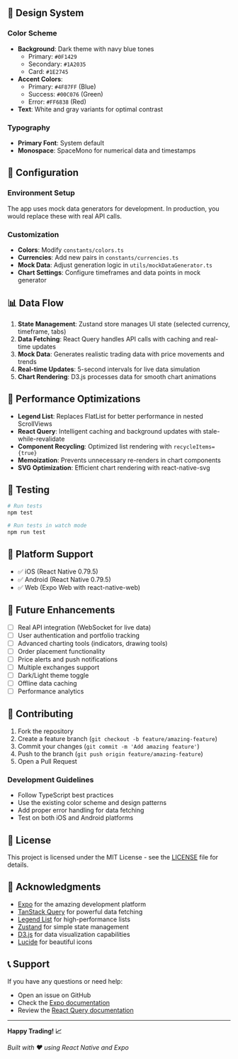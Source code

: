 ## 🎨 Design System

### Color Scheme

- **Background**: Dark theme with navy blue tones
  - Primary: `#0F1429`
  - Secondary: `#1A2035`
  - Card: `#1E2745`
- **Accent Colors**:
  - Primary: `#4F87FF` (Blue)
  - Success: `#00C076` (Green)
  - Error: `#FF6838` (Red)
- **Text**: White and gray variants for optimal contrast

### Typography

- **Primary Font**: System default
- **Monospace**: SpaceMono for numerical data and timestamps

## 🔧 Configuration

### Environment Setup

The app uses mock data generators for development. In production, you would replace these with real API calls.

### Customization

- **Colors**: Modify `constants/colors.ts`
- **Currencies**: Add new pairs in `constants/currencies.ts`
- **Mock Data**: Adjust generation logic in `utils/mockDataGenerator.ts`
- **Chart Settings**: Configure timeframes and data points in mock generator

## 📊 Data Flow

1. **State Management**: Zustand store manages UI state (selected currency, timeframe, tabs)
2. **Data Fetching**: React Query handles API calls with caching and real-time updates
3. **Mock Data**: Generates realistic trading data with price movements and trends
4. **Real-time Updates**: 5-second intervals for live data simulation
5. **Chart Rendering**: D3.js processes data for smooth chart animations

## 🚀 Performance Optimizations

- **Legend List**: Replaces FlatList for better performance in nested ScrollViews
- **React Query**: Intelligent caching and background updates with stale-while-revalidate
- **Component Recycling**: Optimized list rendering with `recycleItems={true}`
- **Memoization**: Prevents unnecessary re-renders in chart components
- **SVG Optimization**: Efficient chart rendering with react-native-svg

## 🧪 Testing

```bash
# Run tests
npm test

# Run tests in watch mode
npm run test
```

## 📱 Platform Support

- ✅ iOS (React Native 0.79.5)
- ✅ Android (React Native 0.79.5)
- ✅ Web (Expo Web with react-native-web)

## 🔮 Future Enhancements

- [ ] Real API integration (WebSocket for live data)
- [ ] User authentication and portfolio tracking
- [ ] Advanced charting tools (indicators, drawing tools)
- [ ] Order placement functionality
- [ ] Price alerts and push notifications
- [ ] Multiple exchanges support
- [ ] Dark/Light theme toggle
- [ ] Offline data caching
- [ ] Performance analytics

## 🤝 Contributing

1. Fork the repository
2. Create a feature branch (`git checkout -b feature/amazing-feature`)
3. Commit your changes (`git commit -m 'Add amazing feature'`)
4. Push to the branch (`git push origin feature/amazing-feature`)
5. Open a Pull Request

### Development Guidelines

- Follow TypeScript best practices
- Use the existing color scheme and design patterns
- Add proper error handling for data fetching
- Test on both iOS and Android platforms

## 📄 License

This project is licensed under the MIT License - see the [LICENSE](LICENSE) file for details.

## 🙏 Acknowledgments

- [Expo](https://expo.dev/) for the amazing development platform
- [TanStack Query](https://tanstack.com/query) for powerful data fetching
- [Legend List](https://github.com/LegendApp/legend-list) for high-performance lists
- [Zustand](https://github.com/pmndrs/zustand) for simple state management
- [D3.js](https://d3js.org/) for data visualization capabilities
- [Lucide](https://lucide.dev/) for beautiful icons

## 📞 Support

If you have any questions or need help:

- Open an issue on GitHub
- Check the [Expo documentation](https://docs.expo.dev/)
- Review the [React Query documentation](https://tanstack.com/query/latest)

---

**Happy Trading! 📈**

_Built with ❤️ using React Native and Expo_

